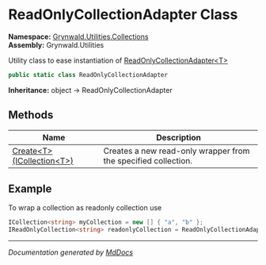 ﻿<!--  
  <auto-generated>   
    The contents of this file were generated by a tool.  
    Changes to this file may be list if the file is regenerated  
  </auto-generated>   
-->

# ReadOnlyCollectionAdapter Class

**Namespace:** [Grynwald.Utilities.Collections](../index.md)  
**Assembly:** Grynwald.Utilities

Utility class to ease instantiation of [ReadOnlyCollectionAdapter\<T\>](../ReadOnlyCollectionAdapter-1/index.md)

```csharp
public static class ReadOnlyCollectionAdapter
```

**Inheritance:** object → ReadOnlyCollectionAdapter

## Methods

| Name                                               | Description                                                     |
| -------------------------------------------------- | --------------------------------------------------------------- |
| [Create\<T\>(ICollection\<T\>)](methods/Create.md) | Creates a new read\-only wrapper from the specified collection. |

## Example

To wrap a collection as readonly collection use

```csharp
ICollection<string> myCollection = new [] { "a", "b" };
IReadOnlyCollection<string> readonlyCollection = ReadOnlyCollectionAdapter.Create(myCollection);
```
___

*Documentation generated by [MdDocs](https://github.com/ap0llo/mddocs)*
